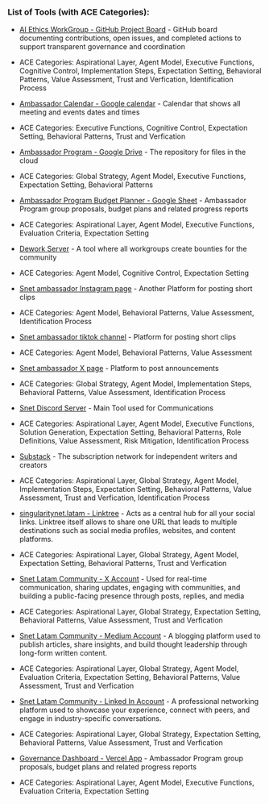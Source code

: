 

### List of Tools (with ACE Categories):
- [AI Ethics WorkGroup - GitHub Project Board](https://github.com/orgs/SingularityNet-Ambassador-Program/projects/1/views/2) - GitHub board documenting contributions, open issues, and completed actions to support transparent governance and coordination

- ACE Categories: Aspirational Layer, Agent Model, Executive Functions, Cognitive Control, Implementation Steps, Expectation Setting, Behavioral Patterns, Value Assessment, Trust and Verfication, Identification Process

- [Ambassador Calendar - Google calendar](https://calendar.google.com/calendar/embed?src=singularitynetambassadors%40gmail.com) - Calendar that shows all meeting and events dates and times

- ACE Categories: Executive Functions, Cognitive Control, Expectation Setting, Behavioral Patterns, Trust and Verfication

- [Ambassador Program - Google Drive](https://drive.google.com/drive/u/1/my-drive) - The repository for files in the cloud

- ACE Categories: Global Strategy, Agent Model, Executive Functions, Expectation Setting, Behavioral Patterns

- [Ambassador Program Budget Planner - Google Sheet](https://docs.google.com/spreadsheets/d/1BBogj9rAO52cpdGP3uvp8hAHNa4Qw66lz9JLjSC2yVs/edit?usp=sharing) - Ambassador Program group proposals, budget plans and related progress reports

- ACE Categories: Aspirational Layer, Agent Model, Executive Functions, Evaluation Criteria, Expectation Setting

- [Dework Server](https://app.dework.xyz/singularitynet-ambas) - A tool where all workgroups create bounties for the community

- ACE Categories: Agent Model, Cognitive Control, Expectation Setting

- [Snet ambassador Instagram page](https://www.instagram.com/snet_ambassadors/) - Another Platform for posting short clips

- ACE Categories: Agent Model, Behavioral Patterns, Value Assessment, Identification Process

- [Snet ambassador tiktok channel](https://www.tiktok.com/@snet_ambassadors) - Platform for posting short clips

- ACE Categories: Agent Model, Behavioral Patterns, Value Assessment

- [Snet ambassador X page](https://twitter.com/SNET_Ambassador) - Platform to post announcements

- ACE Categories: Global Strategy, Agent Model, Implementation Steps, Behavioral Patterns, Value Assessment, Identification Process

- [Snet Discord Server](https://discord.gg/snet) - Main Tool used for Communications

- ACE Categories: Aspirational Layer, Agent Model, Executive Functions, Solution Generation, Expectation Setting, Behavioral Patterns, Role Definitions, Value Assessment, Risk Mitigation, Identification Process

- [Substack](https://substack.com/) - The subscription network for independent writers and creators

- ACE Categories: Aspirational Layer, Global Strategy, Agent Model, Implementation Steps, Expectation Setting, Behavioral Patterns, Value Assessment, Trust and Verfication, Identification Process

- [singularitynet.latam - Linktree](https://linktr.ee/singularitynet.latam) - Acts as a central hub for all your social links. Linktree itself allows to share one URL that leads to multiple destinations such as social media profiles, websites, and content platforms.

- ACE Categories: Aspirational Layer, Global Strategy, Agent Model, Expectation Setting, Behavioral Patterns, Trust and Verfication

- [Snet Latam Community - X Account](https://x.com/SNET_Latam) - Used for real-time communication, sharing updates, engaging with communities, and building a public-facing presence through posts, replies, and media

- ACE Categories: Aspirational Layer, Global Strategy, Expectation Setting, Behavioral Patterns, Value Assessment, Trust and Verfication

- [Snet Latam Community - Medium Account](https://singularitynet-latam.medium.com/) - A blogging platform used to publish articles, share insights, and build thought leadership through long-form written content.

- ACE Categories: Aspirational Layer, Global Strategy, Agent Model, Evaluation Criteria, Expectation Setting, Behavioral Patterns, Value Assessment, Trust and Verfication

- [Snet Latam Community - Linked In Account](https://www.linkedin.com/showcase/snet-latam/?viewAsMember=true) - A professional networking platform used to showcase your experience, connect with peers, and engage in industry-specific conversations.

- ACE Categories: Aspirational Layer, Global Strategy, Expectation Setting, Behavioral Patterns, Value Assessment, Trust and Verfication

- [Governance Dashboard - Vercel App](https://singularitynet-governance-dashboard.vercel.app/dashboard) - Ambassador Program group proposals, budget plans and related progress reports

- ACE Categories: Aspirational Layer, Agent Model, Executive Functions, Evaluation Criteria, Expectation Setting



